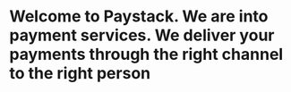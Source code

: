 # Welcome to Paystack. We are into payment services. We deliver your payments through the right channel to the right person

